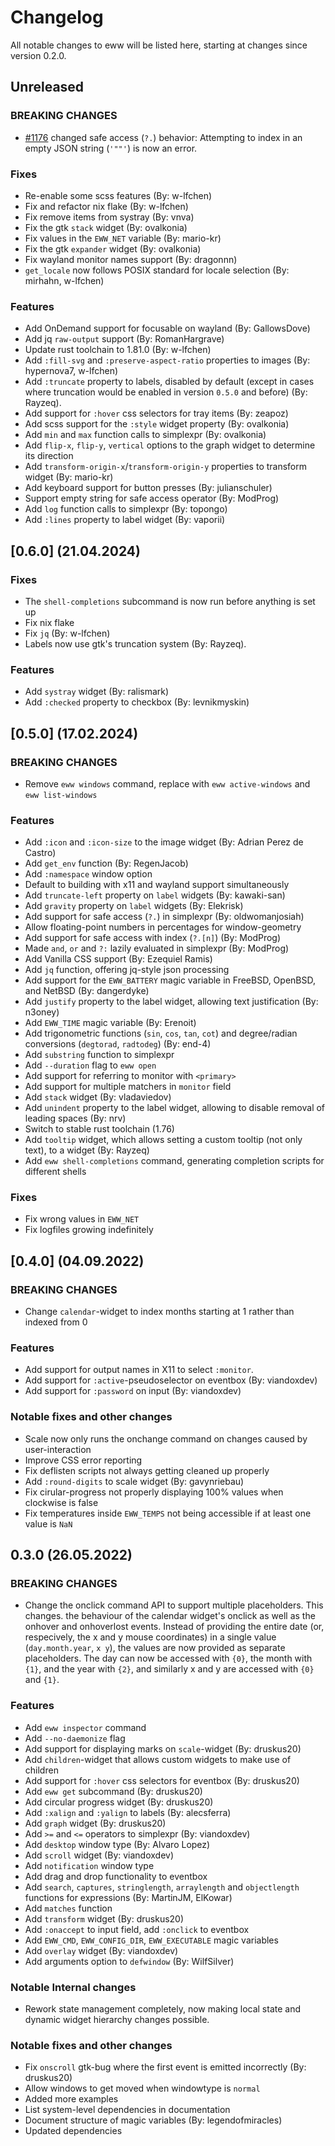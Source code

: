 # Changelog

All notable changes to eww will be listed here, starting at changes since version 0.2.0.

## Unreleased

### BREAKING CHANGES
- [#1176](https://github.com/elkowar/eww/pull/1176) changed safe access (`?.`) behavior:
  Attempting to index in an empty JSON string (`'""'`) is now an error.

### Fixes
- Re-enable some scss features (By: w-lfchen)
- Fix and refactor nix flake (By: w-lfchen)
- Fix remove items from systray (By: vnva)
- Fix the gtk `stack` widget (By: ovalkonia)
- Fix values in the `EWW_NET` variable (By: mario-kr)
- Fix the gtk `expander` widget (By: ovalkonia)
- Fix wayland monitor names support (By: dragonnn)
- `get_locale` now follows POSIX standard for locale selection (By: mirhahn, w-lfchen)

### Features
- Add OnDemand support for focusable on wayland (By: GallowsDove)
- Add jq `raw-output` support (By: RomanHargrave)
- Update rust toolchain to 1.81.0 (By: w-lfchen)
- Add `:fill-svg` and `:preserve-aspect-ratio` properties to images (By: hypernova7, w-lfchen)
- Add `:truncate` property to labels, disabled by default (except in cases where truncation would be enabled in version `0.5.0` and before) (By: Rayzeq).
- Add support for `:hover` css selectors for tray items (By: zeapoz)
- Add scss support for the `:style` widget property (By: ovalkonia)
- Add `min` and `max` function calls to simplexpr (By: ovalkonia)
- Add `flip-x`, `flip-y`, `vertical` options to the graph widget to determine its direction
- Add `transform-origin-x`/`transform-origin-y` properties to transform widget (By: mario-kr)
- Add keyboard support for button presses (By: julianschuler)
- Support empty string for safe access operator (By: ModProg)
- Add `log` function calls to simplexpr (By: topongo)
- Add `:lines` property to label widget (By: vaporii)

## [0.6.0] (21.04.2024)

### Fixes
- The `shell-completions` subcommand is now run before anything is set up
- Fix nix flake
- Fix `jq` (By: w-lfchen)
- Labels now use gtk's truncation system (By: Rayzeq).

### Features
- Add `systray` widget (By: ralismark)
- Add `:checked` property to checkbox (By: levnikmyskin)

## [0.5.0] (17.02.2024)

### BREAKING CHANGES
- Remove `eww windows` command, replace with `eww active-windows` and `eww list-windows`

### Features
- Add `:icon` and `:icon-size` to the image widget (By: Adrian Perez de Castro)
- Add `get_env` function (By: RegenJacob)
- Add `:namespace` window option
- Default to building with x11 and wayland support simultaneously
- Add `truncate-left` property on `label` widgets (By: kawaki-san)
- Add `gravity` property on `label` widgets (By: Elekrisk)
- Add support for safe access (`?.`) in simplexpr (By: oldwomanjosiah)
- Allow floating-point numbers in percentages for window-geometry
- Add support for safe access with index (`?.[n]`) (By: ModProg)
- Made `and`, `or` and `?:` lazily evaluated in simplexpr (By: ModProg)
- Add Vanilla CSS support (By: Ezequiel Ramis)
- Add `jq` function, offering jq-style json processing
- Add support for the `EWW_BATTERY` magic variable in FreeBSD, OpenBSD, and NetBSD (By: dangerdyke)
- Add `justify` property to the label widget, allowing text justification (By: n3oney)
- Add `EWW_TIME` magic variable (By: Erenoit)
- Add trigonometric functions (`sin`, `cos`, `tan`, `cot`) and degree/radian conversions (`degtorad`, `radtodeg`) (By: end-4)
- Add `substring` function to simplexpr
- Add `--duration` flag to `eww open`
- Add support for referring to monitor with `<primary>`
- Add support for multiple matchers in `monitor` field
- Add `stack` widget (By: vladaviedov)
- Add `unindent` property to the label widget, allowing to disable removal of leading spaces (By: nrv)
- Switch to stable rust toolchain (1.76)
- Add `tooltip` widget, which allows setting a custom tooltip (not only text), to a widget (By: Rayzeq)
- Add `eww shell-completions` command, generating completion scripts for different shells

### Fixes
- Fix wrong values in `EWW_NET`
- Fix logfiles growing indefinitely

## [0.4.0] (04.09.2022)

### BREAKING CHANGES
- Change `calendar`-widget to index months starting at 1 rather than indexed from 0

### Features
- Add support for output names in X11 to select `:monitor`.
- Add support for `:active`-pseudoselector on eventbox (By: viandoxdev)
- Add support for `:password` on input (By: viandoxdev)

### Notable fixes and other changes
- Scale now only runs the onchange command on changes caused by user-interaction
- Improve CSS error reporting
- Fix deflisten scripts not always getting cleaned up properly
- Add `:round-digits` to scale widget (By: gavynriebau)
- Fix cirular-progress not properly displaying 100% values when clockwise is false
- Fix temperatures inside `EWW_TEMPS` not being accessible if at least one value is `NaN`


## 0.3.0 (26.05.2022)

### BREAKING CHANGES
- Change the onclick command API to support multiple placeholders.
  This changes. the behaviour of the calendar widget's onclick as well as the onhover and onhoverlost
  events. Instead of providing the entire date (or, respecively, the x and y mouse coordinates) in
  a single value (`day.month.year`, `x y`), the values are now provided as separate placeholders.
  The day can now be accessed with `{0}`, the month with `{1}`, and the year with `{2}`, and
  similarly x and y are accessed with `{0}` and `{1}`.

### Features
- Add `eww inspector` command
- Add `--no-daemonize` flag
- Add support for displaying marks on `scale`-widget (By: druskus20)
- Add `children`-widget that allows custom widgets to make use of children
- Add support for `:hover` css selectors for eventbox (By: druskus20)
- Add `eww get` subcommand (By: druskus20)
- Add circular progress widget (By: druskus20)
- Add `:xalign` and `:yalign` to labels (By: alecsferra)
- Add `graph` widget (By: druskus20)
- Add `>=` and `<=` operators to simplexpr (By: viandoxdev)
- Add `desktop` window type (By: Alvaro Lopez)
- Add `scroll` widget (By: viandoxdev)
- Add `notification` window type
- Add drag and drop functionality to eventbox
- Add `search`, `captures`, `stringlength`, `arraylength` and `objectlength` functions for expressions (By: MartinJM, ElKowar)
- Add `matches` function
- Add `transform` widget (By: druskus20)
- Add `:onaccept` to input field, add `:onclick` to eventbox
- Add `EWW_CMD`, `EWW_CONFIG_DIR`, `EWW_EXECUTABLE` magic variables
- Add `overlay` widget (By: viandoxdev)
- Add arguments option to `defwindow` (By: WilfSilver)

### Notable Internal changes
- Rework state management completely, now making local state and dynamic widget hierarchy changes possible.

### Notable fixes and other changes
- Fix `onscroll` gtk-bug where the first event is emitted incorrectly (By: druskus20)
- Allow windows to get moved when windowtype is `normal`
- Added more examples
- List system-level dependencies in documentation
- Document structure of magic variables (By: legendofmiracles)
- Updated dependencies
